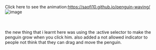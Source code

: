 Click here to see the animation:<a>https://saofi10.github.io/penguin-waving/</a><br>
![image](https://github.com/saofi10/penguin-waving/assets/129125993/841a8de4-bae3-4884-b7b2-a5a8f1eceddd)
<br>
<br>
<br>
<br>
the new thing that i learnt here was using the :active selector to make the penguin grow when you click him. also added a not allowed indicator to people not think that they can drag and move the penguin.
